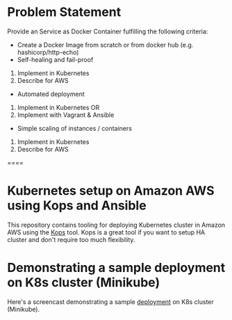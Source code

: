 # Problem Statement
Provide an Service as Docker Container fulfilling the following criteria:

- Create a Docker Image from scratch or from docker hub (e.g. hashicorp/http-echo)
- Self-healing and fail-proof
1. Implement in Kubernetes
2. Describe for AWS
- Automated deployment
1. Implement in Kubernetes OR
2. Implement with Vagrant & Ansible
- Simple scaling of instances / containers
1. Implement in Kubernetes
2. Describe for AWS

====


# Kubernetes setup on Amazon AWS using Kops and Ansible

This repository contains tooling for deploying Kubernetes cluster in Amazon AWS using the [Kops](https://github.com/kubernetes/kops) tool. Kops is a great tool if you want to setup HA cluster and don't require too much flexibility.

# Demonstrating a sample deployment on K8s cluster (Minikube)

Here's a screencast demonstrating a sample [deployment](https://www.youtube.com/watch?v=Y88o-wYmuos) on K8s cluster (Minikube). 
